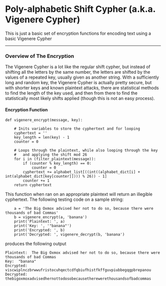 # Poly-alphabetic Shift Cypher (a.k.a. Vigenere Cypher)
This is just a basic set of encryption functions for encoding text using a basic Vigenere Cypher

---
### Overview of The Encryption    
 The Vigenere Cypher is a lot like the regular shift cypher, but instead
   of shifting all the letters by the same number, the letters are shifted by the 
   values of a repeated key, usually given as another string. With a sufficiently long
   and random key, the Vigenere Cypher is actually pretty secure, but with shorter keys
   and known plaintext attacks, there are statistical methods to find the length of the
   key used, and then from there to find the statistically most likely shifts applied (though
   this is not an easy process). 

#### Encryption Function
```
def vigenere_encrypt(message, key):

    # Inits variables to store the cyphertext and for looping
    cyphertext = ''
    key_length = len(key) - 1
    counter = 0

    # Loops through the plaintext, while also looping through the key
    #   and applying the shift mod 26
    for i in (filter_plaintext(message)):
        if (counter % key_length) == 0:
            counter = 0
        cyphertext += alphabet_list[((int((alphabet_dict[i] + int(alphabet_dict[key[counter]]))) % 26)) - 1] 
        counter += 1
    return cyphertext
```

This function when ran on an appropriate plaintext will return an illegible cyphertext. The following testing code on a sample string:
```
    a = 'The Big Oxmox advised her not to do so, because there were thousands of bad Commas'
    b = vigenere_encrypt(a, 'banana')
    print('Plaintext: ', a)
    print('Key: ', '"banana"')
    print('Encrypted: ', b)
    print('Decrypted: ', vigenere_decrypt(b, 'banana')
```
produces the following output
```
Plaintext:  The Big Oxmox advised her not to do so, because there were thousands of bad Commas
Key:  "banana"
Encrypted:  viscwiplnczbrwwufristocuhqectcdfqbiufhistfkffguvpiubbegqgpbrepanou
Decrypted:  thebigoxmoxadvisedhernottodosobecausetherewerethousandsofbadcommas
```
